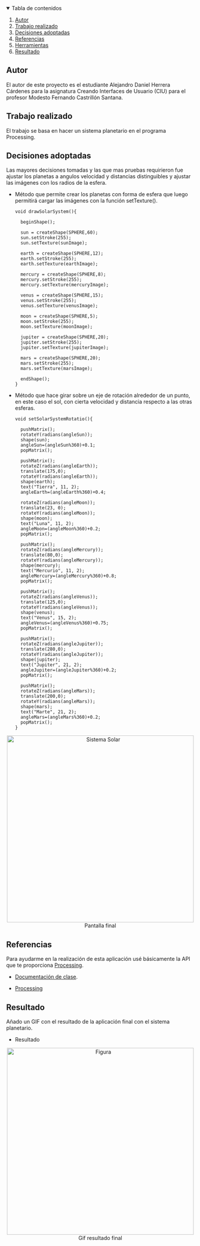 <!-- TABLE OF CONTENTS -->
<details open="open">
  <summary>Tabla de contenidos</summary>
  <ol>
    <li>
      <a href="#Autor">Autor</a>
    </li>
    <li>
      <a href="#Trabajo realizado">Trabajo realizado</a>
    </li>
    <li><a href="#decisiones-adoptadas">Decisiones adoptadas</a></li>
    <li><a href="#referencias">Referencias</a></li>
    <li><a href="#herramientas">Herramientas</a></li>
    <li><a href="#resultado">Resultado</a></li>
  </ol>
</details>




## Autor

El autor de este proyecto es el estudiante Alejandro Daniel Herrera Cárdenes para la asignatura Creando Interfaces de Usuario (CIU) para el profesor Modesto Fernando Castrillón Santana. 


## Trabajo realizado

El trabajo se basa en hacer un sistema planetario en el programa Processing.

## Decisiones adoptadas

Las mayores decisiones tomadas y las que mas pruebas requirieron fue ajustar los planetas a angulos velocidad y distancias distinguibles y ajustar las imágenes con los radios de la esfera.


* Método que permite crear los planetas con forma de esfera que luego permitirá cargar las imágenes con la función setTexture().
  ```
  void drawSolarSystem(){
  
    beginShape();
  
    sun = createShape(SPHERE,60);
    sun.setStroke(255);
    sun.setTexture(sunImage);
  
    earth = createShape(SPHERE,12);
    earth.setStroke(255);
    earth.setTexture(earthImage);
  
    mercury = createShape(SPHERE,8);
    mercury.setStroke(255);
    mercury.setTexture(mercuryImage);
  
    venus = createShape(SPHERE,15);
    venus.setStroke(255);
    venus.setTexture(venusImage);
  
    moon = createShape(SPHERE,5);
    moon.setStroke(255);
    moon.setTexture(moonImage);
  
    jupiter = createShape(SPHERE,20);
    jupiter.setStroke(255);
    jupiter.setTexture(jupiterImage);
  
    mars = createShape(SPHERE,20);
    mars.setStroke(255);
    mars.setTexture(marsImage);
  
    endShape();  
  }
* Método que hace girar sobre un eje de rotación alrededor de un punto, en este caso el sol, con cierta velocidad y distancia respecto a las otras esferas.

  ```
  void setSolarSystemRotatio(){
  
    pushMatrix();
    rotateY(radians(angleSun));
    shape(sun);
    angleSun=(angleSun%360)+0.1;
    popMatrix();
  
    pushMatrix();
    rotateZ(radians(angleEarth));
    translate(175,0);
    rotateY(radians(angleEarth));
    shape(earth);
    text("Tierra", 11, 2);
    angleEarth=(angleEarth%360)+0.4;
  
    rotateZ(radians(angleMoon));
    translate(23, 0);
    rotateY(radians(angleMoon));
    shape(moon);
    text("Luna", 11, 2);
    angleMoon=(angleMoon%360)+0.2;
    popMatrix();
  
    pushMatrix();
    rotateZ(radians(angleMercury));
    translate(80,0);
    rotateY(radians(angleMercury));
    shape(mercury);
    text("Mercurio", 11, 2);
    angleMercury=(angleMercury%360)+0.8;
    popMatrix();
  
    pushMatrix();
    rotateZ(radians(angleVenus));
    translate(125,0);
    rotateY(radians(angleVenus)); 
    shape(venus);
    text("Venus", 15, 2);
    angleVenus=(angleVenus%360)+0.75;
    popMatrix();
  
    pushMatrix();
    rotateZ(radians(angleJupiter));
    translate(280,0);
    rotateY(radians(angleJupiter));
    shape(jupiter);
    text("Jupiter", 21, 2);
    angleJupiter=(angleJupiter%360)+0.2;
    popMatrix();
  
    pushMatrix();
    rotateZ(radians(angleMars));
    translate(200,0);
    rotateY(radians(angleMars));
    shape(mars);
    text("Marte", 21, 2);
    angleMars=(angleMars%360)+0.2;
    popMatrix();
  }
  ```
 <p align="center"><img src="images/sistema_solar.png" alt="Sistema Solar" width="500" height="500"></br>Pantalla final</p>
 


## Referencias

Para ayudarme en la realización de esta aplicación usé básicamente la API que te proporciona [Processing](https://www.processing.org/).

* [Documentación de clase](https://ncvt-aep.ulpgc.es/cv/ulpgctp21/pluginfile.php/412240/mod_resource/content/40/CIU_Pr_cticas.pdf).

* [Processing](https://www.processing.org/)




## Resultado

Añado un GIF con el resultado de la aplicación final con el sistema planetario.

  * Resultado
  <p align="center"><img src="images/sistema_solar.gif" alt="Figura" width="500" height="500"></br>Gif resultado final</p>
